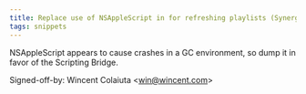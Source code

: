 ```yaml
---
title: Replace use of NSAppleScript in for refreshing playlists (Synergy, b608d32)
tags: snippets
---
```


NSAppleScript appears to cause crashes in a GC environment, so dump it in favor of the Scripting Bridge.

Signed-off-by: Wincent Colaiuta &lt;win@wincent.com&gt;
